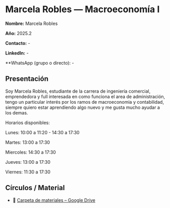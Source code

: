 # Marcela Robles — Macroeconomía I

**Nombre:** Marcela Robles

**Año:** 2025.2

**Contacto:** -

**LinkedIn:** -

**WhatsApp (grupo o directo): -

## Presentación
Soy Marcela Robles, estudiante de la carrera de ingeniería comercial, emprendedora y full interesada en como funciona el area de administración, tengo un particular interés por los ramos de macroeconomia y contabilidad, siempre quiero estar aprendiendo algo nuevo y me gusta mucho ayudar a los demas.

Horarios disponibles: 

Lunes: 10:00 a 11:20 - 14:30 a 17:30

Martes: 13:00 a 17:30

Miercoles: 14:30 a 17:30

Jueves: 13:00 a 17:30

Viernes: 11:30 a 17:30


## Círculos / Material
- 📁 [Carpeta de materiales – Google Drive](https://drive.google.com/drive/folders/1zWTwz91pDz12VuihDxyIbkhgshoQbXu9?usp=sharing)
